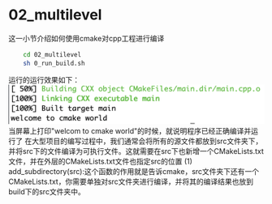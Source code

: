 # 02_multilevel
这一小节介绍如何使用cmake对cpp工程进行编译
```bash
    cd 02_multilevel
    sh 0_run_build.sh
```
运行的运行效果如下：
![](images/01_build_result.png)
当屏幕上打印"welcom to cmake world"的时候，就说明程序已经正确编译并运行了
在大型项目的编写过程中，我们通常会将所有的源文件都放到src文件夹下，并将src下的文件编译为可执行文件。这就需要在src下也新增一个CMakeLists.txt文件，并在外层的CMakeLists.txt文件也指定src的位置
(1) add_subdirectory(src):这个函数的作用就是告诉cmake，src文件夹下还有一个CMakeLists.txt，你需要单独对src文件夹进行编译，并将其的编译结果也放到build下的src文件夹中。
